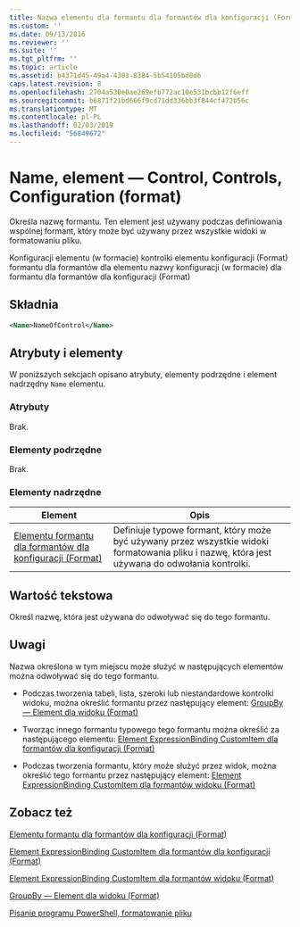 ```yaml
---
title: Nazwa elementu dla formantu dla formantów dla konfiguracji (Format) | Dokumentacja firmy Microsoft
ms.custom: ''
ms.date: 09/13/2016
ms.reviewer: ''
ms.suite: ''
ms.tgt_pltfrm: ''
ms.topic: article
ms.assetid: b4371d45-49a4-4303-8384-5b54105bd0d6
caps.latest.revision: 8
ms.openlocfilehash: 2704a530e0ae269efb772ac10e531bcbb12f6eff
ms.sourcegitcommit: b6871f21bd666f9cd71dd336bb3f844cf472b56c
ms.translationtype: MT
ms.contentlocale: pl-PL
ms.lasthandoff: 02/03/2019
ms.locfileid: "56849672"
---
```

# <a name="name-element-for-control-for-controls-for-configuration-format"></a>Name, element — Control, Controls, Configuration (format)

Określa nazwę formantu. Ten element jest używany podczas definiowania wspólnej formant, który może być używany przez wszystkie widoki w formatowaniu pliku.

Konfiguracji elementu (w formacie) kontrolki elementu konfiguracji (Format) formantu dla formantów dla elementu nazwy konfiguracji (w formacie) dla formantu dla formantów dla konfiguracji (Format)

## <a name="syntax"></a>Składnia

```xml
<Name>NameOfControl</Name>

```

## <a name="attributes-and-elements"></a>Atrybuty i elementy

W poniższych sekcjach opisano atrybuty, elementy podrzędne i element nadrzędny `Name` elementu.

### <a name="attributes"></a>Atrybuty

Brak.

### <a name="child-elements"></a>Elementy podrzędne

Brak.

### <a name="parent-elements"></a>Elementy nadrzędne

|Element|Opis|
|-------------|-----------------|
|[Elementu formantu dla formantów dla konfiguracji (Format)](./control-element-for-controls-for-configuration-format.md)|Definiuje typowe formant, który może być używany przez wszystkie widoki formatowania pliku i nazwę, która jest używana do odwołania kontrolki.|

## <a name="text-value"></a>Wartość tekstowa

Określ nazwę, która jest używana do odwoływać się do tego formantu.

## <a name="remarks"></a>Uwagi

Nazwa określona w tym miejscu może służyć w następujących elementów można odwoływać się do tego formantu.

- Podczas tworzenia tabeli, lista, szeroki lub niestandardowe kontrolki widoku, można określić formantu przez następujący element: [GroupBy — Element dla widoku (Format)](./groupby-element-for-view-format.md)

- Tworząc innego formantu typowego tego formantu można określić za następującego elementu: [Element ExpressionBinding CustomItem dla formantów dla konfiguracji (Format)](./expressionbinding-element-for-customitem-for-controls-for-configuration-format.md)

- Podczas tworzenia formantu, który może służyć przez widok, można określić tego formantu przez następujący element: [Element ExpressionBinding CustomItem dla formantów widoku (Format)](./expressionbinding-element-for-customitem-for-controls-for-view-format.md)

## <a name="see-also"></a>Zobacz też

[Elementu formantu dla formantów dla konfiguracji (Format)](./control-element-for-controls-for-configuration-format.md)

[Element ExpressionBinding CustomItem dla formantów dla konfiguracji (Format)](./expressionbinding-element-for-customitem-for-controls-for-configuration-format.md)

[Element ExpressionBinding CustomItem dla formantów widoku (Format)](./expressionbinding-element-for-customitem-for-controls-for-view-format.md)

[GroupBy — Element dla widoku (Format)](./groupby-element-for-view-format.md)

[Pisanie programu PowerShell, formatowanie pliku](./writing-a-powershell-formatting-file.md)
